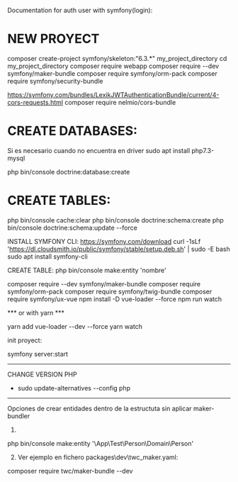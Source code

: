 Documentation for auth user  with symfony(login):



#   NEW PROYECT
composer create-project symfony/skeleton:"6.3.*" my_project_directory
cd my_project_directory
composer require webapp
composer require --dev symfony/maker-bundle
composer require symfony/orm-pack
composer require symfony/security-bundle

https://symfony.com/bundles/LexikJWTAuthenticationBundle/current/4-cors-requests.html
composer require nelmio/cors-bundle



# CREATE DATABASES:

Si es necesario cuando no encuentra en driver
sudo apt install php7.3-mysql

php bin/console doctrine:database:create


# CREATE TABLES:

php bin/console cache:clear
php bin/console doctrine:schema:create
php bin/console doctrine:schema:update --force

INSTALL SYMFONY CLI:
 https://symfony.com/download
curl -1sLf 'https://dl.cloudsmith.io/public/symfony/stable/setup.deb.sh' | sudo -E bash
sudo apt install symfony-cli


CREATE TABLE:
php bin/console make:entity 'nombre'



composer require --dev symfony/maker-bundle
composer require symfony/orm-pack
composer require symfony/twig-bundle
composer require symfony/ux-vue
npm install -D vue-loader --force
npm run watch

*** or with yarn ***

yarn add vue-loader --dev --force
yarn watch

init proyect:


symfony server:start

-------------------------------------------
CHANGE VERSION PHP

* sudo update-alternatives --config php
------------------------------------------



Opciones de crear entidades dentro de la estructuta sin aplicar maker-bundler 

1. 

php bin/console make:entity '\App\Test\Person\Domain\Person'

2. Ver ejemplo en fichero packages\dev\twc_maker.yaml:

composer require twc/maker-bundle --dev